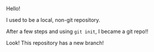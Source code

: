 Hello!

I used to be a local, non-git repository.

After a few steps and using `git init`, I became a git repo!!

Look! This repository has a new branch!


